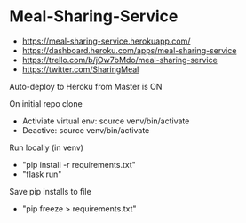 # Meal-Sharing-Service

- https://meal-sharing-service.herokuapp.com/
- https://dashboard.heroku.com/apps/meal-sharing-service
- https://trello.com/b/jOw7bMdo/meal-sharing-service
- https://twitter.com/SharingMeal

Auto-deploy to Heroku from Master is ON

On initial repo clone
- Activiate virtual env: source venv/bin/activate
- Deactive: source venv/bin/activate

Run locally (in venv)
- "pip install -r requirements.txt"
- "flask run"

Save pip installs to file
- "pip freeze > requirements.txt"

